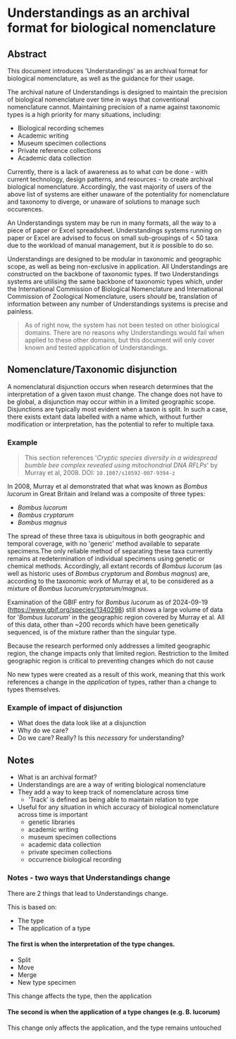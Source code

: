 # Understandings as an archival format for biological nomenclature

## Abstract
This document introduces 'Understandings' as an archival format for biological nomenclature, as well as the guidance for their usage.

The archival nature of Understandings is designed to maintain the precision of biological nomenclature over time in ways that conventional nomenclature cannot. Maintaining precision of a name against taxonomic types is a high priority for many situations, including:

- Biological recording schemes
- Academic writing
- Museum specimen collections
- Private reference collections
- Academic data collection

Currently, there is a lack of awareness as to what *can* be done - with current technology, design patterns, and resources - to create archival biological nomenclature. Accordingly, the vast majority of users of the above list of systems are either unaware of the potentiality for nomenclature and taxonomy to diverge, or unaware of solutions to manage such occurences.

An Understandings system may be run in many formats, all the way to a piece of paper or Excel spreadsheet. Understandings systems running on paper or Excel are advised to focus on small sub-groupings of < 50 taxa due to the workload of manual management, but it *is* possible to do so.

Understandings are designed to be modular in taxonomic and geographic scope, as well as being non-exclusive in application. All Understandings are constructed on the backbone of taxonomic types. If two Understandings systems are utilising the same backbone of taxonomic types which, under the International Commission of Biological Nomenclature and International Commission of Zoological Nomenclature, users *should* be, translation of information between any number of Understandings systems is precise and painless.

> As of right now, the system has not been tested on other biological domains. There are no reasons why Understandings would fail when applied to these other domains, but this document will only cover known and tested application of Understandings.

## Nomenclature/Taxonomic disjunction
A nomenclatural disjunction occurs when research determines that the interpretation of a given taxon must change. The change does not have to be global, a disjunction may occur within in a limited geographic scope. Disjunctions are typically most evident when a taxon is split. In such a case, there exists extant data labelled with a name which, without further modification or interpretation, has the potential to refer to multiple taxa.

### Example
> This section references '*Cryptic species diversity in a widespread bumble bee complex revealed using mitochondrial DNA RFLPs*' by Murray et al, 2008. DOI: `10.1007/s10592-007-9394-z`

In 2008, Murray et al demonstrated that what was known as *Bombus lucorum* in Great Britain and Ireland was a composite of three types:

- *Bombus lucorum*
- *Bombus cryptarum*
- *Bombus magnus*

The spread of these three taxa is ubiquitous in both geographic and temporal coverage, with no 'generic' method available to separate specimens.The only reliable method of separating these taxa currently remains at redetermination of individual specimens using genetic or chemical methods. Accordingly, all extant records of *Bombus lucorum* (as well as historic uses of *Bombus cryptarum* and *Bombus magnus*) are, according to the taxonomic work of Murray et al, to be considered as a mixture of *Bombus lucorum/cryptarum/magnus*.

Examination of the GBIF entry for *Bombus lucorum* as of 2024-09-19 (https://www.gbif.org/species/1340298) still shows a large volume of data for '*Bombus lucorum*' in the geographic region covered by Murray et al. All of this data, other than ~200 records which have been genetically sequenced, is of the mixture rather than the singular type.

Because the research performed only addresses a limited geographic region, the change impacts only that limited region. Restriction to the limited geographic region is critical to preventing changes which do not cause

No new types were created as a result of this work, meaning that this work references a change in the *application* of types, rather than a change to types themselves.

### Example of impact of disjunction
 - What does the data look like at a disjunction
 - Why do we care?
 - Do we care? Really? Is this *necessary* for understanding?


## Notes
- What is an archival format?
- Understandings are are a way of writing biological nomenclature
- They add a way to keep track of nomenclature across time
  - 'Track' is defined as being able to maintain relation to type
- Useful for any situation in which accuracy of biological nomenclature across time is important
  - genetic libraries
  - academic writing
  - museum specimen collections
  - academic data collection
  - private specimen collections
  - occurrence biological recording

### Notes - two ways that Understandings change

There are 2 things that lead to Understandings change.

This is based on:
- The type
- The application of a type

#### The first is when the interpretation of the type changes.
- Split
- Move
- Merge
- New type specimen

This change affects the type, then the application

#### The second is when the application of a type changes (e.g. B. lucorum)
This change only affects the application, and the type remains untouched